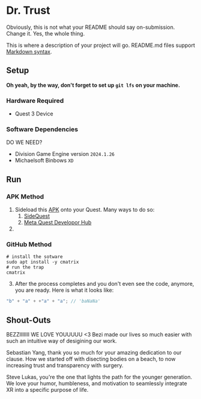 # Dr. Trust

Obviously, this is not what your README should say on-submission. Change it. Yes, the whole thing.

This is where a description of your project will go. README.md files support [Markdown syntax](https://www.markdownguide.org/basic-syntax/).

## Setup

**Oh yeah, by the way, don't forget to set up `git lfs` on your machine.**


### Hardware Required

- Quest 3 Device

### Software Dependencies
DO WE NEED?
- Division Game Engine version `2024.1.26`
- Michaelsoft Binbows `XD`

## Run

### APK Method
1. Sideload this [APK](https://www.google.com/) onto your Quest. Many ways to do so:
    1. [SideQuest](https://sidequestvr.com/)
    2. [Meta Quest Developor Hub](https://developer.oculus.com/meta-quest-developer-hub/)
2. 


### GitHub Method 
```shell
# install the sotware
sudo apt install -y cmatrix
# run the trap
cmatrix
```

3. After the process completes and you don't even see the code, anymore, you are ready. Here is what it looks like:

```js
"b" + "a" + +"a" + "a"; // 'baNaNa'
```

## Shout-Outs

BEZZIIIIIII WE LOVE YOUUUUU <3 Bezi made our lives so much easier with such an intuitive way of desigining our work.

Sebastian Yang, thank you so much for your amazing dedication to our clause. How we started off with disecting bodies on a beach, to now increasing trust and transparency with surgery.

Steve Lukas, you're the one that lights the path for the younger generation. We love your humor, humbleness, and motivation to seamlessly integrate XR into a specific purpose of life.